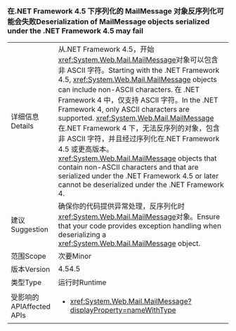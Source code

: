 ### <a name="deserialization-of-mailmessage-objects-serialized-under-the-net-framework-45-may-fail"></a><span data-ttu-id="5bfbe-101">在.NET Framework 4.5 下序列化的 MailMessage 对象反序列化可能会失败</span><span class="sxs-lookup"><span data-stu-id="5bfbe-101">Deserialization of MailMessage objects serialized under the .NET Framework 4.5 may fail</span></span>

|   |   |
|---|---|
|<span data-ttu-id="5bfbe-102">详细信息</span><span class="sxs-lookup"><span data-stu-id="5bfbe-102">Details</span></span>|<span data-ttu-id="5bfbe-103">从.NET Framework 4.5，开始<xref:System.Web.Mail.MailMessage>对象可以包含非 ASCII 字符。</span><span class="sxs-lookup"><span data-stu-id="5bfbe-103">Starting with the .NET Framework 4.5, <xref:System.Web.Mail.MailMessage> objects can include non-ASCII characters.</span></span> <span data-ttu-id="5bfbe-104">在 .NET Framework 4 中，仅支持 ASCII 字符。</span><span class="sxs-lookup"><span data-stu-id="5bfbe-104">In the .NET Framework 4, only ASCII characters are supported.</span></span> <span data-ttu-id="5bfbe-105"><xref:System.Web.Mail.MailMessage> 在.NET Framework 4 下，无法反序列的对象，包含非 ASCII 字符，并且经过序列化在.NET Framework 4.5 或更高版本。</span><span class="sxs-lookup"><span data-stu-id="5bfbe-105"><xref:System.Web.Mail.MailMessage> objects that contain non-ASCII characters and that are serialized under the .NET Framework 4.5 or later cannot be deserialized under the .NET Framework 4.</span></span>|
|<span data-ttu-id="5bfbe-106">建议</span><span class="sxs-lookup"><span data-stu-id="5bfbe-106">Suggestion</span></span>|<span data-ttu-id="5bfbe-107">确保你的代码提供异常处理，反序列化时<xref:System.Web.Mail.MailMessage>对象。</span><span class="sxs-lookup"><span data-stu-id="5bfbe-107">Ensure that your code provides exception handling when deserializing a <xref:System.Web.Mail.MailMessage> object.</span></span>|
|<span data-ttu-id="5bfbe-108">范围</span><span class="sxs-lookup"><span data-stu-id="5bfbe-108">Scope</span></span>|<span data-ttu-id="5bfbe-109">次要</span><span class="sxs-lookup"><span data-stu-id="5bfbe-109">Minor</span></span>|
|<span data-ttu-id="5bfbe-110">版本</span><span class="sxs-lookup"><span data-stu-id="5bfbe-110">Version</span></span>|<span data-ttu-id="5bfbe-111">4.5</span><span class="sxs-lookup"><span data-stu-id="5bfbe-111">4.5</span></span>|
|<span data-ttu-id="5bfbe-112">类型</span><span class="sxs-lookup"><span data-stu-id="5bfbe-112">Type</span></span>|<span data-ttu-id="5bfbe-113">运行时</span><span class="sxs-lookup"><span data-stu-id="5bfbe-113">Runtime</span></span>|
|<span data-ttu-id="5bfbe-114">受影响的 API</span><span class="sxs-lookup"><span data-stu-id="5bfbe-114">Affected APIs</span></span>|<ul><li><xref:System.Web.Mail.MailMessage?displayProperty=nameWithType></li></ul>|

